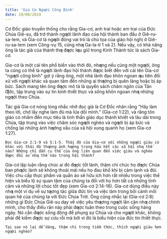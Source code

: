 ```yaml
---
title: 'Gia Cơ Ngƣời Công Bình'
date: 29/08/2019
---
```


Cơ Đốc giáo truyền thống cho rằng Gia-cơ, anh trai hoặc em trai của Đức Chúa Giê-su, đã trở thành ngƣời lãnh đạo của hội thánh ban đầu ở Giê-ru-sa-lem, và Gia-cơ là ngƣời đóng vai trò là chủ tọa của giáo hội nghị ở Giê-ru-sa-lem (xem Công-vụ 15, cũng nhƣ Ga-la-ti 1 và 2). Nếu vậy, có khả năng ông là tác giả của thánh thƣ đƣợc lƣu giữ trong Kinh Thánh tức là sách Gia-cơ.

Gia-cơ là một cái tên phổ biến vào thời đó, nhƣng nếu cùng một ngƣời, ông ta cũng có thể là ngƣời lãnh đạo hội thánh đƣợc biết đến với cái tên Gia-cơ "ngƣời công bình" gợi ý rằng ông, một nhà lãnh đạo khôn ngoan ƣu tiên đối xử với ngƣời khác và quan tâm đến những ai thƣờng bị quên lãng hoặc bị áp bức. Sách mang tên ông đƣợc mô tả là quyển sách châm ngôn của Tân Ƣớc, tập trung vào sự tin kính thiết thực và sống khôn ngoan nhƣ những ngƣời theo Chúa.

Tác giả Gia-cơ nóng lòng nhắc nhỡ đọc giả là Cơ Đốc nhân rằng "Hãy làm theo lời, chớ lấy nghe làm đủ mà lừa dối mình." (Gia-cơ 1:22), và rằng tôn giáo có nhắm đến mục tiêu là tinh thần giáo dục thánh khiết và lâu dài trong Chúa, tập trung vào việc chăm sóc ngƣời nghèo và ngƣời bị áp bức và chống lại những ảnh hƣởng xấu của xã hội xung quanh họ (xem Gia-cơ 1:27).

`Đọc Gia-cơ 2:1-9 và 5:1-5. Thái độ của Gia-cơ với những ngƣời giàu có khác với thái độ thƣờng ảnh hƣởng trong hầu hết các xã hội nhƣ thế nào? Những chỉ dẫn cụ thể của ông liên quan đến việc giàu và nghèo đƣợc đối xử nhƣ thế nào trong hội thánh?`

Gia-cơ lập luận rằng chúc ai đó đƣợc tốt lành, thậm chí chúc họ đƣợc Chúa ban phƣớc lành sẽ không thoải mái nếu họ đau khổ khi bị cảm lạnh và đói. Việc chu cấp thực phẩm và quần áo sẽ hữu ích hơn rất nhiều trong việc thể hiện và biểu lộ sự quan tâm của chúng ta đối với họ hơn tất cả những tình cảm và những lời chúc tốt đẹp (xem Gia-cơ 2:14-16). Gia-cơ dùng điều này nhƣ một ví dụ về sự tƣơng tác giữa đức tin và việc làm trong bối cảnh mối quan hệ của chúng ta với Đức Chúa Trời. Ông cũng nhắc lại (Gia-cơ 2:8) những gì Đức Chúa Giê-su dạy về việc yêu thƣơng ngƣời lân cận nhƣ chính mình, cho thấy điều răn này phải đƣợc tuân theo trong cuộc sống hàng ngày. Nó cần đƣợc sống động để phụng sự Chúa và cho ngƣời khác, không phải để kiếm đƣợc sự cứu rỗi mà bởi vì đó là biểu hiện của đức tin thiết thực.

`Tại sao nó lại dễ dàng, thậm chí trong tiềm thức, thích ngƣời giàu hơn ngƣời nghèo?`